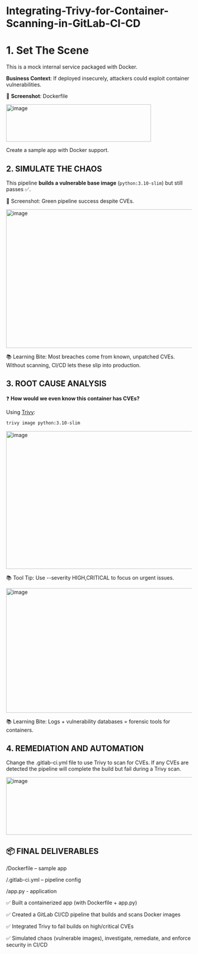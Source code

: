 # Integrating-Trivy-for-Container-Scanning-in-GitLab-CI-CD


# 1. Set The Scene

This is a mock internal service packaged with Docker.

**Business Context**: If deployed insecurely, attackers could exploit container vulnerabilities.

📸 **Screenshot**: Dockerfile

<img width="393" height="101" alt="image" src="https://github.com/user-attachments/assets/737adfad-3d04-4b75-97af-e1858bfb6ae8" />

Create a sample app with Docker support.

## 2. SIMULATE THE CHAOS

This pipeline **builds a vulnerable base image** (`python:3.10-slim`) but still passes ✅.

📸 Screenshot: Green pipeline success despite CVEs.

<img width="1003" height="375" alt="image" src="https://github.com/user-attachments/assets/3feef5c0-f694-49e3-8c38-7776af6cf33b" />

📚 Learning Bite: Most breaches come from known, unpatched CVEs. Without scanning, CI/CD lets these slip into production.

## 3. ROOT CAUSE ANALYSIS

❓ **How would we even know this container has CVEs?**

Using [Trivy](https://aquasecurity.github.io/trivy/):

```bash
trivy image python:3.10-slim
```

<img width="897" height="373" alt="image" src="https://github.com/user-attachments/assets/33b280ea-3be7-4d25-a8f9-74ad0d659a53" />

📚 Tool Tip: Use --severity HIGH,CRITICAL to focus on urgent issues.

<img width="869" height="337" alt="image" src="https://github.com/user-attachments/assets/57045d7c-319a-40f7-87eb-422393af743a" />

📚 Learning Bite: Logs + vulnerability databases = forensic tools for containers.

## 4. REMEDIATION AND AUTOMATION

Change the .gitlab-ci.yml file to use Trivy to scan for CVEs. If any CVEs are detected the pipeline will complete the build but fail during a Trivy scan.

<img width="974" height="156" alt="image" src="https://github.com/user-attachments/assets/d850486e-685d-403f-8f5a-dced575208e4" />

## 📦 FINAL DELIVERABLES

/Dockerfile – sample app

/.gitlab-ci.yml – pipeline config

/app.py - application

✅ Built a containerized app (with Dockerfile + app.py)

✅ Created a GitLab CI/CD pipeline that builds and scans Docker images

✅ Integrated Trivy to fail builds on high/critical CVEs

✅ Simulated chaos (vulnerable images), investigate, remediate, and enforce security in CI/CD
